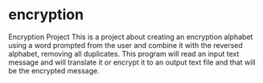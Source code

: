 # encryption
Encryption Project
This is a project about creating an encryption alphabet using a word prompted from the user and combine it with the reversed alphabet, removing all duplicates. This program will read an input text message and will translate it or encrypt it to an output text file and that will be the encrypted message.
